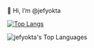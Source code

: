 👋 Hi, I’m @jefyokta


[![Top Langs](https://github-readme-stats.vercel.app/api/top-langs/?username=jefyokta)](https://github.com/jefyokta/github-readme-stats)

![jefyokta's Top Languages](https://github-readme-stats.vercel.app/api/top-langs/?username=jefyokta&theme=vue-dark&show_icons=true&hide_border=true&layout=compact)<!---
jefyokta/jefyokta is a ✨ special ✨ repository because its `README.md` (this file) appears on your GitHub profile.
You can click the Preview link to take a look at your changes.
--->
